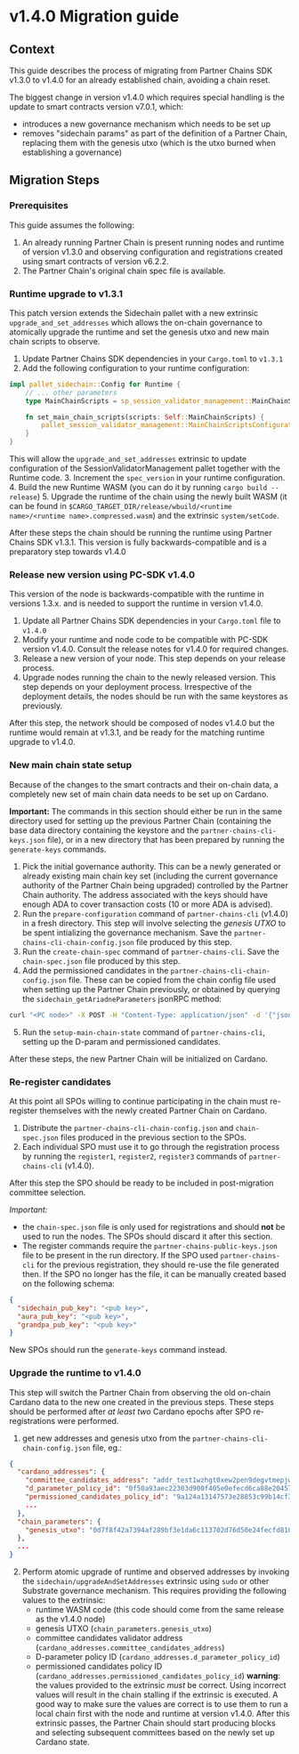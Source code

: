 # v1.4.0 Migration guide

## Context

This guide describes the process of migrating from Partner Chains SDK v1.3.0 to v1.4.0 for an already
established chain, avoiding a chain reset.

The biggest change in version v1.4.0 which requires special handling is the update to smart contracts
version v7.0.1, which:
- introduces a new governance mechanism which needs to be set up
- removes "sidechain params" as part of the definition of a Partner Chain, replacing them with the
genesis utxo (which is the utxo burned when establishing a governance)

## Migration Steps

### Prerequisites

This guide assumes the following:
1. An already running Partner Chain is present running nodes and runtime of version v1.3.0
and observing configuration and registrations created using smart contracts of version v6.2.2.
2. The Partner Chain's original chain spec file is available.

### Runtime upgrade to v1.3.1

This patch version extends the Sidechain pallet with a new extrinsic `upgrade_and_set_addresses`
which allows the on-chain governance to atomically upgrade the runtime and set the genesis utxo and new main chain
scripts to observe.

1. Update Partner Chains SDK dependencies in your `Cargo.toml` to `v1.3.1`
2. Add the following configuration to your runtime configuration:
```rust
impl pallet_sidechain::Config for Runtime {
    // ... other parameters
	type MainChainScripts = sp_session_validator_management::MainChainScripts;

	fn set_main_chain_scripts(scripts: Self::MainChainScripts) {
		pallet_session_validator_management::MainChainScriptsConfiguration::<Runtime>::set(scripts);
	}
}
```
This will allow the `upgrade_and_set_addresses` extrinsic to update configuration of the SessionValidatorManagement
pallet together with the Runtime code.
3. Increment the `spec_version` in your runtime configuration.
4. Build the new Runtime WASM (you can do it by running `cargo build --release`)
5. Upgrade the runtime of the chain using the newly built WASM (it can be found in `$CARGO_TARGET_DIR/release/wbuild/<runtime name>/<runtime name>.compressed.wasm`) and the
extrinsic `system/setCode`.

After these steps the chain should be running the runtime using Partner Chains SDK v1.3.1. This version is
fully backwards-compatible and is a preparatory step towards v1.4.0

### Release new version using PC-SDK v1.4.0

This version of the node is backwards-compatible with the runtime in versions 1.3.x. and is needed to support
the runtime in version v1.4.0.

1. Update all Partner Chains SDK dependencies in your `Cargo.toml` file to `v1.4.0`
2. Modify your runtime and node code to be compatible with PC-SDK version v1.4.0. Consult the release notes for v1.4.0
for required changes.
3. Release a new version of your node. This step depends on your release process.
4. Upgrade nodes running the chain to the newly released version. This step depends on your deployment process.
Irrespective of the deployment details, the nodes should be run with the same keystores as previously.

After this step, the network should be composed of nodes v1.4.0 but the runtime would remain at v1.3.1, and be ready for the matching
runtime upgrade to v1.4.0.

### New main chain state setup

Because of the changes to the smart contracts and their on-chain data, a completely new set
of main chain data needs to be set up on Cardano.

**Important:**
The commands in this section should either be run in the same directory used for setting up the previous Partner Chain
(containing the base data directory containing the keystore and the `partner-chains-cli-keys.json` file),
or in a new directory that has been prepared by running the `generate-keys` commands.

1. Pick the initial governance authority.
This can be a newly generated or already existing main chain key set (including the current governance authority of the Partner Chain being upgraded)
controlled by the Partner Chain authority.
The address associated with the keys should have enough ADA to cover transaction costs (10 or more ADA is advised).
2. Run the `prepare-configuration` command of `partner-chains-cli` (v1.4.0) in a fresh directory.
This step will involve selecting the _genesis UTXO_ to be spent intializing the governance mechanism.
Save the `partner-chains-cli-chain-config.json` file produced by this step.
3. Run the `create-chain-spec` command of `partner-chains-cli`. Save the `chain-spec.json` file produced by this step.
4. Add the permissioned candidates in the `partner-chains-cli-chain-config.json` file. These can be copied from the chain config file
used when setting up the Partner Chain previously, or obtained by querying the `sidechain_getAriadneParameters` jsonRPC method:
```sh
curl "<PC node>" -X POST -H "Content-Type: application/json" -d '{"jsonrpc": "2.0", "id":0, "method":"sidechain_getAriadneParameters","params":[<epoch>] }' | jq '.result.permissionedCandidates'
```
5. Run the `setup-main-chain-state` command of `partner-chains-cli`, setting up the D-param and permissioned candidates.

After these steps, the new Partner Chain will be initialized on Cardano.

### Re-register candidates

At this point all SPOs willing to continue participating in the chain must re-register themselves with the newly created Partner Chain on Cardano.

1. Distribute the `partner-chains-cli-chain-config.json` and `chain-spec.json` files produced in the previous section to the SPOs.
2. Each individual SPO must use it to go through the registration process
by running the `register1`, `register2`, `register3` commands of `partner-chains-cli` (v1.4.0).

After this step the SPO should be ready to be included in post-migration committee selection.

*Important:*
* the `chain-spec.json` file is only used for registrations and should **not** be used to run the nodes.
The SPOs should discard it after this section.
* The register commands require the `partner-chains-public-keys.json` file to be present in the run directory. If the SPO
used `partner-chains-cli` for the previous registration, they should re-use the file generated then.
If the SPO no longer has the file, it can be manually created based on the following schema:
```json
{
  "sidechain_pub_key": "<pub key>",
  "aura_pub_key": "<pub key>",
  "grandpa_pub_key": "<pub key>"
}
```
New SPOs should run the `generate-keys` command instead.

### Upgrade the runtime to v1.4.0

This step will switch the Partner Chain from observing the old on-chain Cardano data to the new one created in the
previous steps. These steps should be performed after *at least two* Cardano epochs after SPO re-registrations were performed.


1. get new addresses and genesis utxo from the `partner-chains-cli-chain-config.json` file, eg.:
```json
{
  "cardano_addresses": {
    "committee_candidates_address": "addr_test1wzhgt0xew2pen9degvtmepjwcezwwjtv8g5uz04259etlec9nzg7q",
    "d_parameter_policy_id": "0f50a93aec22303d900f405e0efecd6ca88e2045715663e102498260",
    "permissioned_candidates_policy_id": "9a124a13147573e28853c99b14cf3afc4193e26250e6c1949723379b",
    ...
  },
  "chain_parameters": {
    "genesis_utxo": "0d7f8f42a7394af289bf3e1da6c113702d76d50e24fecfd810328db9f908dd74#1"
  },
  ...
}
```
2. Perform atomic upgrade of runtime and observed addresses by invoking the `sidechain/upgradeAndSetAddresses`
extrinsic using `sudo` or other Substrate governance mechanism.
This requires providing the following values to the extrinsic:
    - runtime WASM code (this code should come from the same release as the v1.4.0 node)
    - genesis UTXO (`chain_parameters.genesis_utxo`)
    - committee candidates validator address (`cardano_addresses.committee_candidates_address`)
    - D-parameter policy ID (`cardano_addresses.d_parameter_policy_id`)
    - permissioned candidates policy ID (`cardano_addresses.permissioned_candidates_policy_id`)
**warning**: the values provided to the extrinsic _must_ be correct. Using incorrect values will result in the chain
stalling if the extrinsic is executed. A good way to make sure the values are correct is to use them to run a local
chain first with the node and runtime at version v1.4.0.
After this extrinsic passes, the Partner Chain should start producing blocks and selecting subsequent committees based on the newly set up Cardano state.
